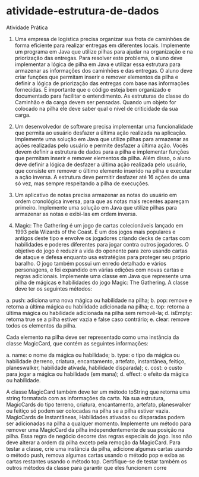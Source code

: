 # atividade-estrutura-de-dados

Atividade Prática

1. Uma empresa de logística precisa organizar sua frota de caminhões de forma eficiente
para realizar entregas em diferentes locais. Implemente um programa em Java que
utilize pilhas para ajudar na organização e na priorização das entregas.
Para resolver este problema, o aluno deve implementar a lógica de pilha em Java e
utilizar essa estrutura para armazenar as informações dos caminhões e das entregas. O
aluno deve criar funções que permitam inserir e remover elementos da pilha e definir a
lógica de priorização das entregas com base nas informações fornecidas. É importante
que o código esteja bem organizado e documentado para facilitar o entendimento. As
estruturas de classe do Caminhão e da carga devem ser pensadas. Quando um objeto
for colocado na pilha ele deve saber qual o nível de criticidade da sua carga.

2. Um desenvolvedor de software precisa implementar uma funcionalidade que permita
ao usuário desfazer a última ação realizada na aplicação. Implemente uma solução em
Java que utilize pilhas para armazenar as ações realizadas pelo usuário e permite
desfazer a última ação.
Vocês devem definir a estrutura de dados para a pilha e implementar funções que
permitam inserir e remover elementos da pilha. Além disso, o aluno deve definir a
lógica de desfazer a última ação realizada pelo usuário, que consiste em remover o
último elemento inserido na pilha e executar a ação inversa. A estrutura deve permitir
desfazer até 16 ações de uma só vez, mas sempre respeitando a pilha de execuções.

3. Um aplicativo de notas precisa armazenar as notas do usuário em ordem cronológica
inversa, para que as notas mais recentes apareçam primeiro. Implemente uma solução
em Java que utilize pilhas para armazenar as notas e exibi-las em ordem inversa.
4. Magic: The Gathering é um jogo de cartas colecionáveis lançado em 1993 pela Wizards
of the Coast. É um dos jogos mais populares e antigos deste tipo e envolve os
jogadores criando decks de cartas com habilidades e poderes diferentes para jogar
contra outros jogadores. O objetivo do jogo é reduzir a vida do oponente para zero
usando cartas de ataque e defesa enquanto usa estratégias para proteger seu próprio
baralho. O jogo também possui um enredo detalhado e vários personagens, e foi
expandido em várias edições com novas cartas e regras adicionais.
Implemente uma classe em Java que represente uma pilha de mágicas e habilidades do
jogo Magic: The Gathering. A classe deve ter os seguintes métodos:

a. push: adiciona uma nova mágica ou habilidade na pilha;
b. pop: remove e retorna a última mágica ou habilidade adicionada na pilha;
c. top: retorna a última mágica ou habilidade adicionada na pilha sem removê-la;
d. isEmpty: retorna true se a pilha estiver vazia e false caso contrário;
e. clear: remove todos os elementos da pilha.

Cada elemento na pilha deve ser representado como uma instância da classe
MagicCard, que contém as seguintes informações:

a. name: o nome da mágica ou habilidade;
b. type: o tipo da mágica ou habilidade (terreno, criatura, encantamento,
artefato, instantânea, feitiço, planeswalker, habilidade ativada, habilidade
disparada);
c. cost: o custo para jogar a mágica ou habilidade (em mana);
d. effect: o efeito da mágica ou habilidade.

A classe MagicCard também deve ter um método toString que retorna uma string
formatada com as informações da carta. Na sua estrutura, MagicCards do tipo terreno,
criatura, encantamento, artefato, planeswalker ou feitiço só podem ser colocadas na
pilha se a pilha estiver vazia. MagicCards de Instantâneas, Habilidades ativadas ou
disparadas podem ser adicionadas na pilha a qualquer momento.
Implemente um método para remover uma MagicCard da pilha independentemente
de sua posição na pilha. Essa regra de negócio decorre das regras especiais do jogo.
Isso não deve alterar a ordem da pilha exceto pela remoção da MagicCard.
Para testar a classe, crie uma instância da pilha, adicione algumas cartas usando o
método push, remova algumas cartas usando o método pop e exiba as cartas restantes
usando o método top. Certifique-se de testar também os outros métodos da classe
para garantir que eles funcionem corre
